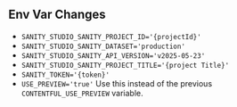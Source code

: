 ## Env Var Changes

- `SANITY_STUDIO_SANITY_PROJECT_ID='{projectId}'`
- `SANITY_STUDIO_SANITY_DATASET='production'`
- `SANITY_STUDIO_SANITY_API_VERSION='v2025-05-23'`
- `SANITY_STUDIO_SANITY_PROJECT_TITLE='{project Title}'`
- `SANITY_TOKEN='{token}'`
- `USE_PREVIEW='true'` Use this instead of the previous `CONTENTFUL_USE_PREVIEW` variable.

